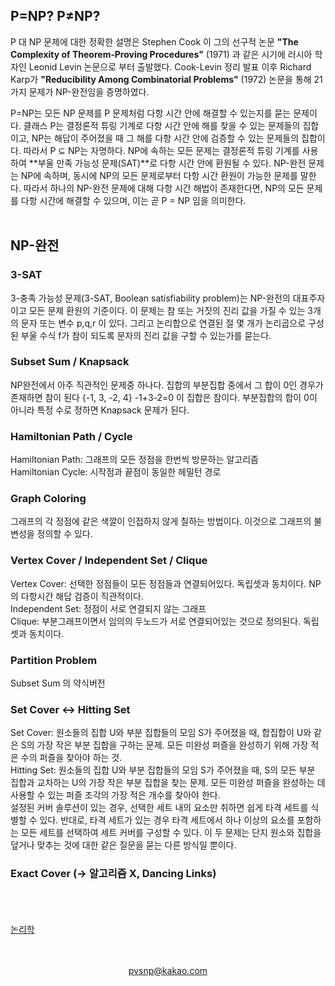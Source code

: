 ## P=NP? P≠NP?
P 대 NP 문제에 대한 정확한 설명은 Stephen Cook 이 그의 선구적 논문 **"The Complexity of Theorem‑Proving Procedures"** (1971) 과 같은 시기에 러시아 학자인 Leonid Levin 논문으로 부터 출발했다. Cook-Levin 정리 발표 이후 Richard Karp가 **"Reducibility Among Combinatorial Problems"** (1972) 논문을 통해 21가지 문제가 NP-완전임을 증명하였다.

P=NP는 모든 NP 문제를 P 문제처럼 다항 시간 안에 해결할 수 있는지를 묻는 문제이다. 클래스 P는 결정론적 튜링 기계로 다항 시간 안에 해를 찾을 수 있는 문제들의 집합이고, NP는 해답이 주어졌을 때 그 해를 다항 시간 안에 검증할 수 있는 문제들의 집합이다. 따라서 P ⊆ NP는 자명하다. NP에 속하는 모든 문제는 결정론적 튜링 기계를 사용하여 **부울 만족 가능성 문제(SAT)**로 다항 시간 안에 환원될 수 있다. NP-완전 문제는 NP에 속하며, 동시에 NP의 모든 문제로부터 다항 시간 환원이 가능한 문제를 말한다. 따라서 하나의 NP-완전 문제에 대해 다항 시간 해법이 존재한다면, NP의 모든 문제를 다항 시간에 해결할 수 있으며, 이는 곧 P = NP 임을 의미한다.
<br>
<br>
## NP-완전
### 3-SAT
3-충족 가능성 문제(3-SAT, Boolean satisfiability problem)는 NP-완전의 대표주자이고 모든 문제 환원의 기준이다. 이 문제는 참 또는 거짓의 진리 값을 가질 수 있는 3개의 문자 또는 변수 p,q,r 이 있다. 그리고 논리합으로 연결된 절 몇 개가 논리곱으로 구성된 부울 수식 f가 참이 되도록 문자의 진리 값을 구할 수 있는가를 묻는다.
### Subset Sum / Knapsack
NP완전에서 아주 직관적인 문제중 하나다. 집합의 부분집합 중에서 그 합이 0인 경우가 존재하면 참이 된다 {-1, 3, -2, 4} -1+3-2=0 이 집합은 참이다. 부분집합의 합이 0이 아니라 특정 수로 정하면 Knapsack 문제가 된다.
### Hamiltonian Path / Cycle
Hamiltonian Path: 그래프의 모든 정점을 한번씩 방문하는 알고리즘
<br>
Hamiltonian Cycle: 시작점과 끝점이 동일한 헤밀턴 경로
<br>
### Graph Coloring
그래프의 각 정점에 같은 색깔이 인접하지 않게 칠하는 방법이다. 이것으로 그래프의 불변성을 정의할 수 있다.
### Vertex Cover / Independent Set / Clique
Vertex Cover: 선택한 정점들이 모든 정점들과 연결되어있다. 독립셋과 동치이다. NP의 다항시간 해답 검증이 직관적이다.
<br>
Independent Set: 정점이 서로 연결되지 않는 그래프
<br>
Clique: 부분그래프이면서 임의의 두노드가 서로 연결되어있는 것으로 정의된다. 독립셋과 동치이다.
<br>
### Partition Problem
Subset Sum 의 약식버전

### Set Cover ↔ Hitting Set
Set Cover: 원소들의 집합 U와 부분 집합들의 모임 S가 주어졌을 때, 합집합이 U와 같은 S의 가장 작은 부분 집합을 구하는 문제. 모든 미완성 퍼즐을 완성하기 위해 가장 적은 수의 퍼즐을 찾아야 하는 것.
<br>
Hitting Set: 원소들의 집합 U와 부분 집합들의 모임 S가 주어졌을 때, S의 모든 부분 집합과 교차하는 U의 가장 작은 부분 집합을 찾는 문제. 모든 미완성 퍼즐을 완성하는 데 사용할 수 있는 퍼즐 조각의 가장 적은 개수를 찾아야 한다. 
<br>
설정된 커버 솔루션이 있는 경우, 선택한 세트 내의 요소만 취하면 쉽게 타격 세트를 식별할 수 있다. 반대로, 타격 세트가 있는 경우 타격 세트에서 하나 이상의 요소를 포함하는 모든 세트를 선택하여 세트 커버를 구성할 수 있다.  이 두 문제는 단지 원소와 집합을 덮거나 맞추는 것에 대한 같은 질문을 묻는 다른 방식일 뿐이다. 
### Exact Cover (→ 알고리즘 X, Dancing Links)
<br>
<br>
<br>
<a href="http://pvsnpkr.github.io/LOGIC" target="_blank">논리학</a>
<br>
<br>
<br>
<p align="center"><a href="mailto:pvsnp@kakao.com">pvsnp@kakao.com</a></p>
